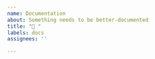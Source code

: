 ```yaml
---
name: Documentation
about: Something needs to be better-documented
title: "📘 "
labels: docs
assignees: ''

---
```


<!--What would you like documented?--->
